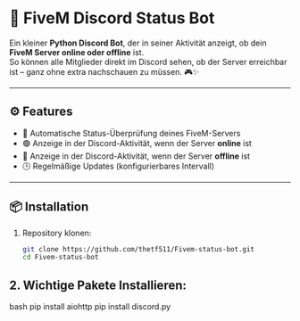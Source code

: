 # 🚓 FiveM Discord Status Bot

Ein kleiner **Python Discord Bot**, der in seiner Aktivität anzeigt, ob dein **FiveM Server online oder offline** ist.  
So können alle Mitglieder direkt im Discord sehen, ob der Server erreichbar ist – ganz ohne extra nachschauen zu müssen. 🎮✨

---

## ⚙️ Features
- 🔄 Automatische Status-Überprüfung deines FiveM-Servers  
- 🟢 Anzeige in der Discord-Aktivität, wenn der Server **online** ist  
- 🔴 Anzeige in der Discord-Aktivität, wenn der Server **offline** ist  
- 🕒 Regelmäßige Updates (konfigurierbares Intervall)  

---

## 📦 Installation
1. Repository klonen:
   ```bash
   git clone https://github.com/thetf511/Fivem-status-bot.git
   cd Fivem-status-bot
## 2. Wichtige Pakete Installieren:
   bash
   pip install aiohttp
   pip install discord.py
